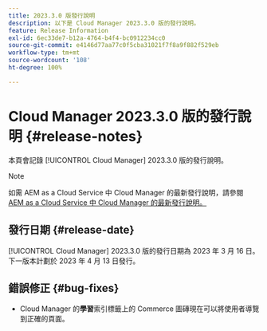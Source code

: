 ```yaml
---
title: 2023.3.0 版發行說明
description: 以下是 Cloud Manager 2023.3.0 版的發行說明。
feature: Release Information
exl-id: 6ec33de7-b12a-4764-b4f4-bc0912234cc0
source-git-commit: e4146d77aa77c0f5cba31021f7f8a9f882f529eb
workflow-type: tm+mt
source-wordcount: '108'
ht-degree: 100%

---
```


# Cloud Manager 2023.3.0 版的發行說明 {#release-notes}

本頁會記錄 [!UICONTROL Cloud Manager] 2023.3.0 版的發行說明。

>[!NOTE]
>
>如需 AEM as a Cloud Service 中 Cloud Manager 的最新發行說明，請參閱 [AEM as a Cloud Service 中 Cloud Manager 的最新發行說明。](https://experienceleague.adobe.com/docs/experience-manager-cloud-service/content/implementing/using-cloud-manager/release-notes-cloud-manager/release-notes-cm-current.html)

## 發行日期 {#release-date}

[!UICONTROL Cloud Manager] 2023.3.0 版的發行日期為 2023 年 3 月 16 日。下一版本計劃於 2023 年 4 月 13 日發行。

## 錯誤修正 {#bug-fixes}

* Cloud Manager 的&#x200B;**學習**&#x200B;索引標籤上的 Commerce 圖磚現在可以將使用者導覽到正確的頁面。
